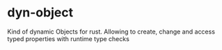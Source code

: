 # dyn-object
Kind of dynamic Objects for rust. Allowing to create, change and access typed properties with runtime type checks
